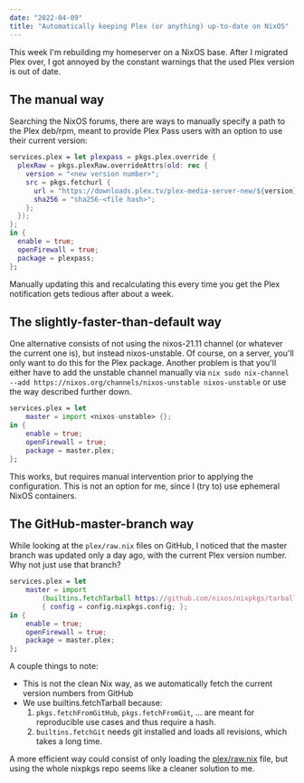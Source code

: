 ```yaml
---
date: "2022-04-09"
title: "Automatically keeping Plex (or anything) up-to-date on NixOS"
---
```


This week I'm rebuilding my homeserver on a NixOS base. After I migrated Plex over, I got annoyed by the constant warnings that the used Plex version is out of date.

## The manual way

Searching the NixOS forums, there are ways to manually specify a path to the Plex deb/rpm, meant to provide Plex Pass users with an option to use their current version:

```nix
services.plex = let plexpass = pkgs.plex.override {
  plexRaw = pkgs.plexRaw.overrideAttrs(old: rec {
    version = "<new version number>";
    src = pkgs.fetchurl {
      url = "https://downloads.plex.tv/plex-media-server-new/${version}/debian/plexmediaserver_${version}_amd64.deb";
      sha256 = "sha256-<file hash>";
    };
  });
}; 
in {
  enable = true;
  openFirewall = true;
  package = plexpass;
};
```

Manually updating this and recalculating this every time you get the Plex notification gets tedious after about a week. 

## The slightly-faster-than-default way

One alternative consists of not using the nixos-21.11 channel (or whatever the current one is), but instead nixos-unstable. Of course, on a server, you'll only want to do this for the Plex package. Another problem is that you'll either have to add the unstable channel manually via `nix sudo nix-channel --add https://nixos.org/channels/nixos-unstable nixos-unstable` or use the way described further down.

```nix
services.plex = let
    master = import <nixos-unstable> {};
in {
    enable = true;
    openFirewall = true;
    package = master.plex;
};
```

This works, but requires manual intervention prior to applying the configuration. This is not an option for me, since I (try to) use ephemeral NixOS containers.

## The GitHub-master-branch way

While looking at the `plex/raw.nix` files on GitHub, I noticed that the master branch was updated only a day ago, with the current Plex version number. Why not just use that branch?

```nix
services.plex = let
    master = import
        (builtins.fetchTarball https://github.com/nixos/nixpkgs/tarball/master)
        { config = config.nixpkgs.config; };
in {
    enable = true;
    openFirewall = true;
    package = master.plex;
};
```

A couple things to note:

- This is not the clean Nix way, as we automatically fetch the current version numbers from GitHub
- We use builtins.fetchTarball because:
    1. `pkgs.fetchFromGitHub`, `pkgs.fetchFromGit`, ... are meant for reproducible use cases and thus require a hash.
    2. `builtins.fetchGit` needs git installed and loads all revisions, which takes a long time.

A more efficient way could consist of only loading the [plex/raw.nix](https://github.com/NixOS/nixpkgs/blob/master/pkgs/servers/plex/raw.nix) file, but using the whole nixpkgs repo seems like a cleaner solution to me.

